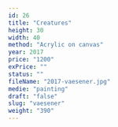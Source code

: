 ```yaml
---
id: 26
title: "Creatures"
height: 30
width: 40
method: "Acrylic on canvas"
year: 2017
price: "1200"
exPrice: ""
status: ""
fileName: "2017-vaesener.jpg"
medie: "painting"
draft: "false"
slug: "vaesener"
weight: "390"
---
```

